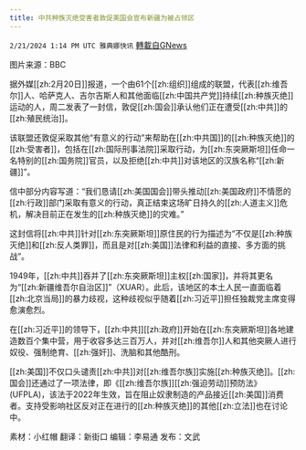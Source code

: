```yaml
---
title: 中共种族灭绝受害者敦促美国会宣布新疆为被占领区
---
```

`2/21/2024 1:14 PM UTC 雅典娜快讯` [轉載自GNews](https://gnews.org/articles/2329070)

图片来源：BBC

据外媒[[zh:2月20日]]报道，一个由61个[[zh:组织]]组成的联盟，代表[[zh:维吾尔]]人、哈萨克人、吉尔吉斯人和其他面临[[zh:中国共产党]]持续[[zh:种族灭绝]]运动的人，周二发表了一封信，敦促[[zh:国会]]承认他们正在遭受[[zh:中共]]的[[zh:殖民统治]]。

该联盟还敦促采取其他“有意义的行动”来帮助在[[zh:中共国]]的[[zh:种族灭绝]]的[[zh:受害者]]，包括在[[zh:国际刑事法院]]采取行动，为[[zh:东突厥斯坦]]任命一名特别的[[zh:国务院]]官员，以及拒绝[[zh:中共]]对该地区的汉族名称“[[zh:新疆]]”。

信中部分内容写道：“我们恳请[[zh:美国国会]]带头推动[[zh:美国政府]]不情愿的[[zh:行政]]部门采取有意义的行动，真正结束这场旷日持久的[[zh:人道主义]]危机，解决目前正在发生的[[zh:种族灭绝]]的灾难。”

这封信将[[zh:中共]]针对[[zh:东突厥斯坦]]原住民的行为描述为“不仅是[[zh:种族灭绝]]和[[zh:反人类罪]]，而且是对[[zh:美国]]法律和利益的直接、多方面的挑战”。

1949年，[[zh:中共]]吞并了[[zh:东突厥斯坦]]主权[[zh:国家]]，并将其更名为“[[zh:新疆维吾尔自治区]]”（XUAR）。此后，该地区的本土人民一直面临着[[zh:北京当局]]的暴力歧视，这种歧视似乎随着[[zh:习近平]]担任独裁党主席变得愈演愈烈。

在[[zh:习近平]]的领导下，[[zh:中共]][[zh:政府]]开始在[[zh:东突厥斯坦]]各地建造数百个集中营，用于收容多达三百万人，并对[[zh:维吾尔]]人和其他突厥人进行奴役、强制绝育、[[zh:强奸]]、洗脑和其他酷刑。

[[zh:美国]]不仅口头谴责[[zh:中共]]对[[zh:维吾尔族]]实施[[zh:种族灭绝]]。[[zh:国会]]还通过了一项法律，即《[[zh:维吾尔族]][[zh:强迫劳动]]预防法》(UFPLA)，该法于2022年生效，旨在阻止奴隶制造的产品接近[[zh:美国]]消费者。支持受影响社区反对正在进行的[[zh:种族灭绝]]的其他[[zh:立法]]也在讨论中。

素材：小红帽
翻译：新街口
编辑：李易通
发布：文武
